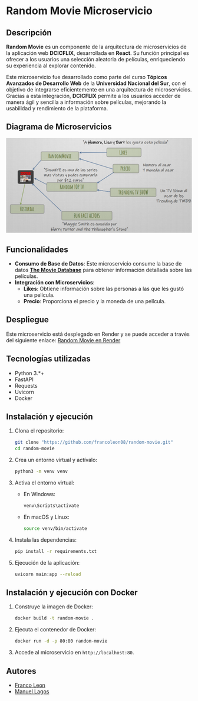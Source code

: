# Random Movie Microservicio

## Descripción

**Random Movie** es un componente de la arquitectura de microservicios de la aplicación web **DCICFLIX**, desarrollada en **React**. Su función principal es ofrecer a los usuarios una selección aleatoria de películas, enriqueciendo su experiencia al explorar contenido.

Este microservicio fue desarrollado como parte del curso **Tópicos Avanzados de Desarrollo Web** de la **Universidad Nacional del Sur**, con el objetivo de integrarse eficientemente en una arquitectura de microservicios. Gracias a esta integración, **DCICFLIX** permite a los usuarios acceder de manera ágil y sencilla a información sobre películas, mejorando la usabilidad y rendimiento de la plataforma.

## Diagrama de Microservicios

![Diagrama de Microservicios](assets/dcicflix.png)


## Funcionalidades

- **Consumo de Base de Datos**: Este microservicio consume la base de datos **[The Movie Database](https://www.themoviedb.org/)** para obtener información detallada sobre las películas.
- **Integración con Microservicios**:
  - **Likes**: Obtiene información sobre las personas a las que les gustó una película.
  - **Precio**: Proporciona el precio y la moneda de una película.

## Despliegue

Este microservicio está desplegado en Render y se puede acceder a través del siguiente enlace: [Random Movie en Render](https://random-movie-1vcv.onrender.com)


## Tecnologías utilizadas

- Python 3.*+
- FastAPI
- Requests
- Uvicorn
- Docker

## Instalación y ejecución

1. Clona el repositorio:
    ```bash
    git clone "https://github.com/francoleon08/random-movie.git"
    cd random-movie
    ```

2. Crea un entorno virtual y actívalo:
    ```bash
    python3 -m venv venv    
    ```

3. Activa el entorno virtual:

    - En Windows:
        ```bash
        venv\Scripts\activate
        ```
    - En macOS y Linux:
        ```bash
        source venv/bin/activate
        ```

4. Instala las dependencias:
    ```bash
    pip install -r requirements.txt
    ```

5. Ejecución de la aplicación:
    ```bash
    uvicorn main:app --reload
    ```

## Instalación y ejecución con Docker

1. Construye la imagen de Docker:
    ```bash
    docker build -t random-movie .
    ```
2. Ejecuta el contenedor de Docker:
    ```bash
    docker run -d -p 80:80 random-movie
    ```
3. Accede al microservicio en `http://localhost:80`.


## Autores

- [Franco Leon]("https://github.com/francoleon08")
- [Manuel Lagos]("https://github.com/lagosmanuel")
